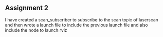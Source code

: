 ## Assignment 2 
I have created a scan_subscriber to subscribe to the scan topic of laserscan and then wrote a launch file to include the previous launch file and also include the node to launch rviz